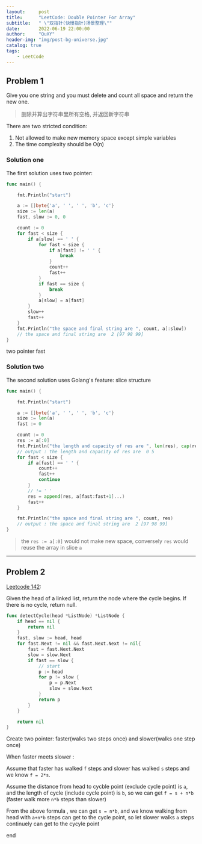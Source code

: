 ```yaml
---
layout:     post
title:      "LeetCode: Double Pointer For Array"
subtitle:   " \"双指针(快慢指针)场景整理\""
date:       2022-06-19 22:00:00
author:     "QuXY"
header-img: "img/post-bg-universe.jpg"
catalog: true
tags:
    - LeetCode
---
```


## Problem 1

Give you one string and you must delete and count all space and return the new one.
> 删除并算出字符串里所有空格, 并返回新字符串

There are two stricted condition:
1. Not allowed to make new memory space except simple variables
2. The time complexity should be O(n)

### Solution one

The first solution uses two pointer:
```go
func main() {

	fmt.Println("start")

	a := []byte{'a', ' ', ' ', 'b', 'c'}
	size := len(a)
	fast, slow := 0, 0

	count := 0
	for fast < size {
		if a[slow] == ' ' {
			for fast < size {
				if a[fast] != ' ' {
					break
				}
				count++
				fast++
			}
			if fast == size {
				break
			}
			a[slow] = a[fast]
		}
		slow++
		fast++
	}
	fmt.Println("the space and final string are ", count, a[:slow])
	// the space and final string are  2 [97 98 99]
}
```

two pointer fast 

### Solution two

The second solution uses Golang's feature: slice structure

```go
func main() {

	fmt.Println("start")

	a := []byte{'a', ' ', ' ', 'b', 'c'}
	size := len(a)
	fast := 0

	count := 0
	res := a[:0]
	fmt.Println("the length and capacity of res are ", len(res), cap(res))
	// output : the length and capacity of res are  0 5
	for fast < size {
		if a[fast] == ' ' {
			count++
			fast++
			continue
		}
		// != ' '
		res = append(res, a[fast:fast+1]...)
		fast++
	}

	fmt.Println("the space and final string are ", count, res)
	// output : the space and final string are  2 [97 98 99]
}

```
> the `res := a[:0]` would not make new space, conversely `res` would reuse the array in slice `a`

---

## Problem 2

[Leetcode 142](https://leetcode.cn/problems/linked-list-cycle-ii/):

Given the head of a linked list, return the node where the cycle begins. If there is no cycle, return null.

```go
func detectCycle(head *ListNode) *ListNode {
    if head == nil {
        return nil
    }
    fast, slow := head, head
    for fast.Next != nil && fast.Next.Next != nil{
        fast = fast.Next.Next
        slow = slow.Next
        if fast == slow {
            // start
            p := head
            for p != slow {
                p = p.Next
                slow = slow.Next
            }
            return p
        }
    }

    return nil
}
```

Create two pointer: faster(walks two steps once) and slower(walks one step once)

When faster meets slower :

Assume that faster has walked `f` steps and slower has walked `s` steps and we know `f = 2*s`.

Assume the distance from head to cycble point (exclude cycle point) is `a`, and the length of cycle (include cycle point) is `b`, so we can get `f = s + n*b` (faster walk more `n*b` steps than slower)

From the above formula , we can get `s = n*b`, and we know walking from head with `a+n*b` steps can get to the cycle point, so let slower walks `a` steps continuely can get to the cycyle point

end